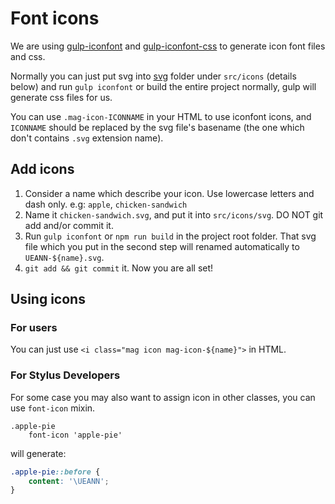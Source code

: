 # Font icons

We are using [gulp-iconfont](https://www.npmjs.com/package/gulp-iconfont) and [gulp-iconfont-css](https://www.npmjs.com/package/gulp-iconfont-css) to generate icon font files and css.

Normally you can just put svg into [svg](./svg) folder under `src/icons` (details below) and run `gulp iconfont` or build the entire project normally, gulp will generate css files for us.

You can use `.mag-icon-ICONNAME` in your HTML to use iconfont icons, and `ICONNAME` should be replaced by the svg file's basename (the one which don't contains `.svg` extension name).

## Add icons

1. Consider a name which describe your icon. Use lowercase letters and dash only.
   e.g: `apple`, `chicken-sandwich`
2. Name it `chicken-sandwich.svg`, and put it into `src/icons/svg`. DO NOT git add and/or commit it.
3. Run `gulp iconfont` or `npm run build` in the project root folder.
   That svg file which you put in the second step will renamed automatically to `UEANN-${name}.svg`.
4. `git add && git commit` it. Now you are all set!

## Using icons

### For users

You can just use `<i class="mag icon mag-icon-${name}">` in HTML.

### For Stylus Developers

For some case you may also want to assign icon in other classes, you can use `font-icon` mixin.

```stylus
.apple-pie
	font-icon 'apple-pie'
```

will generate:

```css
.apple-pie::before {
    content: '\UEANN';
}
```

